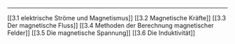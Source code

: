 ***
[[3.1 elektrische Ströme und Magnetismus]]
[[3.2 Magnetische Kräfte]]
[[3.3 Der magnetische Fluss]]
[[3.4 Methoden der Berechnung magnetischer Felder]]
[[3.5 Die magnetische Spannung]]
[[3.6 Die Induktivität]]

